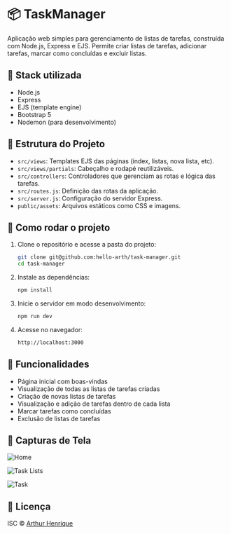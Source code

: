 # 📦 TaskManager

Aplicação web simples para gerenciamento de listas de tarefas, construída com Node.js, Express e EJS. Permite criar listas de tarefas, adicionar tarefas, marcar como concluídas e excluir listas.

## 🧰 Stack utilizada

- Node.js
- Express
- EJS (template engine)
- Bootstrap 5
- Nodemon (para desenvolvimento)

## 📁 Estrutura do Projeto

- `src/views`: Templates EJS das páginas (index, listas, nova lista, etc).
- `src/views/partials`: Cabeçalho e rodapé reutilizáveis.
- `src/controllers`: Controladores que gerenciam as rotas e lógica das tarefas.
- `src/routes.js`: Definição das rotas da aplicação.
- `src/server.js`: Configuração do servidor Express.
- `public/assets`: Arquivos estáticos como CSS e imagens.

## 🚀 Como rodar o projeto

1. Clone o repositório e acesse a pasta do projeto:  
   ```bash
   git clone git@github.com:hello-arth/task-manager.git  
   cd task-manager
    ```
2. Instale as dependências:  
   ```bash
   npm install
   ```
3. Inicie o servidor em modo desenvolvimento:  
   ```bash
   npm run dev
   ```

4. Acesse no navegador:  
    ```bash
    http://localhost:3000
    ```

## 🔄 Funcionalidades

- Página inicial com boas-vindas  
- Visualização de todas as listas de tarefas criadas  
- Criação de novas listas de tarefas  
- Visualização e adição de tarefas dentro de cada lista  
- Marcar tarefas como concluídas  
- Exclusão de listas de tarefas

## 📸 Capturas de Tela

![Home](https://github.com/user-attachments/assets/5ed1a004-0105-4b09-af9e-4841cd014999)

![Task Lists](https://github.com/user-attachments/assets/628bc9dd-12c5-4db1-ac9c-03a2142328a5)

![Task](https://github.com/user-attachments/assets/bcbb9eea-6b01-4691-a214-445d982d6ffe)


## 📄 Licença

ISC © [Arthur Henrique](https://github.com/hello-arth) 
